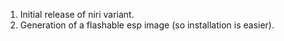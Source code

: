 1. Initial release of niri variant.
2. Generation of a flashable esp image (so installation is easier).